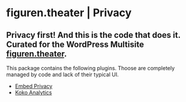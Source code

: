 # figuren.theater | Privacy
Privacy first! And this is the code that does it. Curated for the WordPress Multisite [figuren.theater](https://figuren.theater).
---
This package contains the following plugins. 
Thoose are completely managed by code and lack of their typical UI.

- [Embed Privacy](https://wordpress.org/plugins/embed-privacy/#developers)
- [Koko Analytics](https://wordpress.org/plugins/koko-analytics/#developers)
